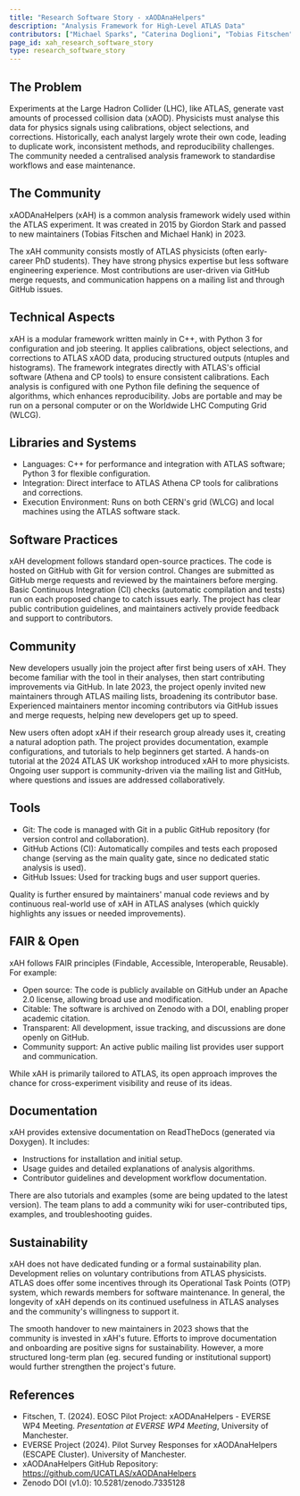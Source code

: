```yaml
---
title: "Research Software Story - xAODAnaHelpers"
description: "Analysis Framework for High-Level ATLAS Data"
contributors: ["Michael Sparks", "Caterina Doglioni", "Tobias Fitschen"]
page_id: xah_research_software_story
type: research_software_story
---
```


## The Problem

Experiments at the Large Hadron Collider (LHC), like ATLAS, generate vast amounts of processed collision data (xAOD). Physicists must analyse this data for physics signals using calibrations, object selections, and corrections. Historically, each analyst largely wrote their own code, leading to duplicate work, inconsistent methods, and reproducibility challenges. The community needed a centralised analysis framework to standardise workflows and ease maintenance.

## The Community

xAODAnaHelpers (xAH) is a common analysis framework widely used within the ATLAS experiment. It was created in 2015 by Giordon Stark and passed to new maintainers (Tobias Fitschen and Michael Hank) in 2023.

The xAH community consists mostly of ATLAS physicists (often early-career PhD students). They have strong physics expertise but less software engineering experience. Most contributions are user-driven via GitHub merge requests, and communication happens on a mailing list and through GitHub issues.

## Technical Aspects

xAH is a modular framework written mainly in C++, with Python 3 for configuration and job steering. It applies calibrations, object selections, and corrections to ATLAS xAOD data, producing structured outputs (ntuples and histograms). The framework integrates directly with ATLAS's official software (Athena and CP tools) to ensure consistent calibrations. Each analysis is configured with one Python file defining the sequence of algorithms, which enhances reproducibility. Jobs are portable and may be run on a personal computer or on the Worldwide LHC Computing Grid (WLCG).

## Libraries and Systems

- Languages: C++ for performance and integration with ATLAS software; Python 3 for flexible configuration.
- Integration: Direct interface to ATLAS Athena CP tools for calibrations and corrections.
- Execution Environment: Runs on both CERN's grid (WLCG) and local machines using the ATLAS software stack.

## Software Practices

xAH development follows standard open-source practices. The code is hosted on GitHub with Git for version control. Changes are submitted as GitHub merge requests and reviewed by the maintainers before merging. Basic Continuous Integration (CI) checks (automatic compilation and tests) run on each proposed change to catch issues early. The project has clear public contribution guidelines, and maintainers actively provide feedback and support to contributors.

## Community

New developers usually join the project after first being users of xAH. They become familiar with the tool in their analyses, then start contributing improvements via GitHub. In late 2023, the project openly invited new maintainers through ATLAS mailing lists, broadening its contributor base. Experienced maintainers mentor incoming contributors via GitHub issues and merge requests, helping new developers get up to speed.

New users often adopt xAH if their research group already uses it, creating a natural adoption path. The project provides documentation, example configurations, and tutorials to help beginners get started. A hands-on tutorial at the 2024 ATLAS UK workshop introduced xAH to more physicists. Ongoing user support is community-driven via the mailing list and GitHub, where questions and issues are addressed collaboratively.

## Tools

- Git: The code is managed with Git in a public GitHub repository (for version control and collaboration).
- GitHub Actions (CI): Automatically compiles and tests each proposed change (serving as the main quality gate, since no dedicated static analysis is used).
- GitHub Issues: Used for tracking bugs and user support queries.

Quality is further ensured by maintainers' manual code reviews and by continuous real-world use of xAH in ATLAS analyses (which quickly highlights any issues or needed improvements).

## FAIR & Open

xAH follows FAIR principles (Findable, Accessible, Interoperable, Reusable). For example:

- Open source: The code is publicly available on GitHub under an Apache 2.0 license, allowing broad use and modification.
- Citable: The software is archived on Zenodo with a DOI, enabling proper academic citation.
- Transparent: All development, issue tracking, and discussions are done openly on GitHub.
- Community support: An active public mailing list provides user support and communication.

While xAH is primarily tailored to ATLAS, its open approach improves the chance for cross-experiment visibility and reuse of its ideas.

## Documentation

xAH provides extensive documentation on ReadTheDocs (generated via Doxygen). It includes:

- Instructions for installation and initial setup.
- Usage guides and detailed explanations of analysis algorithms.
- Contributor guidelines and development workflow documentation.

There are also tutorials and examples (some are being updated to the latest version). The team plans to add a community wiki for user-contributed tips, examples, and troubleshooting guides.

## Sustainability

xAH does not have dedicated funding or a formal sustainability plan. Development relies on voluntary contributions from ATLAS physicists. ATLAS does offer some incentives through its Operational Task Points (OTP) system, which rewards members for software maintenance. In general, the longevity of xAH depends on its continued usefulness in ATLAS analyses and the community's willingness to support it.

The smooth handover to new maintainers in 2023 shows that the community is invested in xAH's future. Efforts to improve documentation and onboarding are positive signs for sustainability. However, a more structured long-term plan (eg. secured funding or institutional support) would further strengthen the project's future.

## References

- Fitschen, T. (2024). EOSC Pilot Project: xAODAnaHelpers - EVERSE WP4 Meeting. *Presentation at EVERSE WP4 Meeting*, University of Manchester.
- EVERSE Project (2024). Pilot Survey Responses for xAODAnaHelpers (ESCAPE Cluster). University of Manchester.
- xAODAnaHelpers GitHub Repository: <https://github.com/UCATLAS/xAODAnaHelpers>
- Zenodo DOI (v1.0): 10.5281/zenodo.7335128
